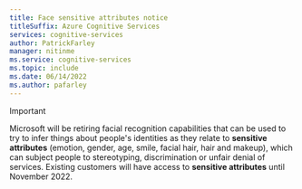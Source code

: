 ```yaml
---
title: Face sensitive attributes notice
titleSuffix: Azure Cognitive Services
services: cognitive-services
author: PatrickFarley
manager: nitinme
ms.service: cognitive-services
ms.topic: include 
ms.date: 06/14/2022
ms.author: pafarley
---
```


> [!IMPORTANT]
> Microsoft will be retiring facial recognition capabilities that can be used to try to infer things about people's identities as they relate to **sensitive attributes** (emotion, gender, age, smile, facial hair, hair and makeup), which can subject people to stereotyping, discrimination or unfair denial of services. Existing customers will have access to **sensitive attributes** until November 2022.